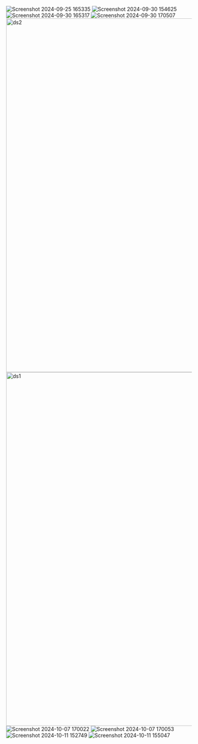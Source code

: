 ![Screenshot 2024-09-25 165335](https://github.com/user-attachments/assets/962beeb8-6f8f-46e2-bf7e-0e728ed01321)
![Screenshot 2024-09-30 154625](https://github.com/user-attachments/assets/a32a674c-14c0-47c5-bfab-762a0b37d1a9)
![Screenshot 2024-09-30 165317](https://github.com/user-attachments/assets/1f8aef56-8581-49d9-9af4-bce82b985765)
![Screenshot 2024-09-30 170507](https://github.com/user-attachments/assets/cf386a0e-d4ac-46e8-9105-e81c44845a53)
<img width="960" alt="ds2" src="https://github.com/user-attachments/assets/6b7000df-4809-40bd-9066-c1bf3fca9865">
<img width="960" alt="ds1" src="https://github.com/user-attachments/assets/46edfb3f-d17c-4ddd-844b-77bb40099bd5">
![Screenshot 2024-10-07 170022](https://github.com/user-attachments/assets/81eeeeba-8595-49f1-9319-bfa60cae1d07)
![Screenshot 2024-10-07 170053](https://github.com/user-attachments/assets/e675098b-1788-4cb3-8d17-3e8ea504cb57)
![Screenshot 2024-10-11 152749](https://github.com/user-attachments/assets/cc1709cd-2538-4053-ae32-d823c3a36ba7)
![Screenshot 2024-10-11 155047](https://github.com/user-attachments/assets/6d8e5d52-4ff2-4c5b-af70-c1b942d45576)
